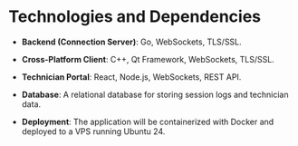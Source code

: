 # Technologies and Dependencies

- **Backend (Connection Server)**: Go, WebSockets, TLS/SSL.

- **Cross-Platform Client**: C++, Qt Framework, WebSockets, TLS/SSL.

- **Technician Portal**: React, Node.js, WebSockets, REST API.

- **Database**: A relational database for storing session logs and technician data.

- **Deployment**: The application will be containerized with Docker and deployed to a VPS running Ubuntu 24.